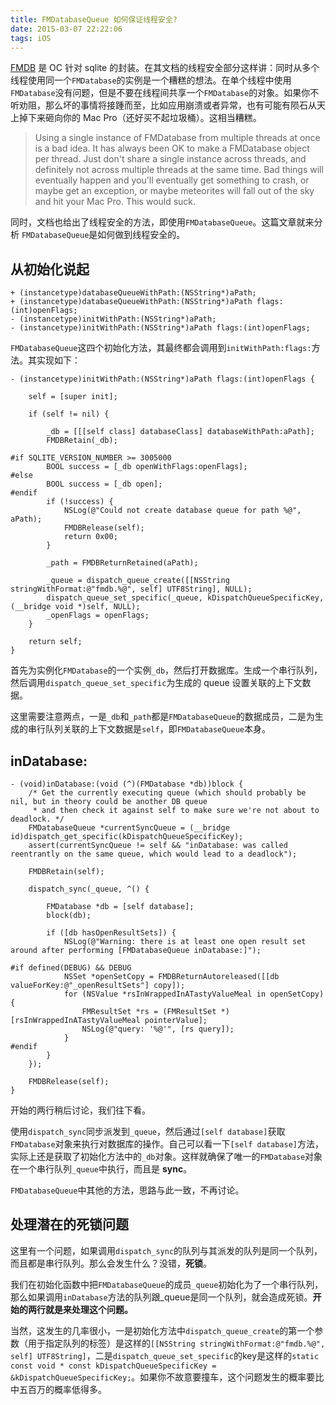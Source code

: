 ```yaml
---
title: FMDatabaseQueue 如何保证线程安全?
date: 2015-03-07 22:22:06
tags: iOS
---
```

[FMDB](https://github.com/ccgus/fmdb) 是 OC 针对 sqlite 的封装。在其文档的线程安全部分这样讲：同时从多个线程使用同一个`FMDatabase`的实例是一个糟糕的想法。在单个线程中使用`FMDatabase`没有问题，但是不要在线程间共享一个`FMDatabase`的对象。如果你不听劝阻，那么坏的事情将接踵而至，比如应用崩溃或者异常，也有可能有陨石从天上掉下来砸向你的 Mac Pro（还好买不起垃圾桶）。这相当糟糕。

> Using a single instance of FMDatabase from multiple threads at once is a bad idea. It has always been OK to make a FMDatabase object per thread. Just don't share a single instance across threads, and definitely not across multiple threads at the same time. Bad things will eventually happen and you'll eventually get something to crash, or maybe get an exception, or maybe meteorites will fall out of the sky and hit your Mac Pro. This would suck.

同时，文档也给出了线程安全的方法，即使用`FMDatabaseQueue`。这篇文章就来分析 `FMDatabaseQueue`是如何做到线程安全的。

<!-- more -->

## 从初始化说起
~~~objc
+ (instancetype)databaseQueueWithPath:(NSString*)aPath;
+ (instancetype)databaseQueueWithPath:(NSString*)aPath flags:(int)openFlags;
- (instancetype)initWithPath:(NSString*)aPath;
- (instancetype)initWithPath:(NSString*)aPath flags:(int)openFlags;
~~~
`FMDatabaseQueue`这四个初始化方法，其最终都会调用到`initWithPath:flags:`方法。其实现如下：

~~~objc
- (instancetype)initWithPath:(NSString*)aPath flags:(int)openFlags {
    
    self = [super init];
    
    if (self != nil) {
        
        _db = [[[self class] databaseClass] databaseWithPath:aPath];
        FMDBRetain(_db);
        
#if SQLITE_VERSION_NUMBER >= 3005000
        BOOL success = [_db openWithFlags:openFlags];
#else
        BOOL success = [_db open];
#endif
        if (!success) {
            NSLog(@"Could not create database queue for path %@", aPath);
            FMDBRelease(self);
            return 0x00;
        }
        
        _path = FMDBReturnRetained(aPath);
        
        _queue = dispatch_queue_create([[NSString stringWithFormat:@"fmdb.%@", self] UTF8String], NULL);
        dispatch_queue_set_specific(_queue, kDispatchQueueSpecificKey, (__bridge void *)self, NULL);
        _openFlags = openFlags;
    }
    
    return self;
}
~~~
首先为实例化`FMDatabase`的一个实例`_db`，然后打开数据库。生成一个串行队列，然后调用`dispatch_queue_set_specific`为生成的 queue 设置关联的上下文数据。

这里需要注意两点，一是`_db`和`_path`都是`FMDatabaseQueue`的数据成员，二是为生成的串行队列关联的上下文数据是`self`，即`FMDatabaseQueue`本身。

## inDatabase:
~~~objc
- (void)inDatabase:(void (^)(FMDatabase *db))block {
    /* Get the currently executing queue (which should probably be nil, but in theory could be another DB queue
     * and then check it against self to make sure we're not about to deadlock. */
    FMDatabaseQueue *currentSyncQueue = (__bridge id)dispatch_get_specific(kDispatchQueueSpecificKey);
    assert(currentSyncQueue != self && "inDatabase: was called reentrantly on the same queue, which would lead to a deadlock");
    
    FMDBRetain(self);
    
    dispatch_sync(_queue, ^() {
        
        FMDatabase *db = [self database];
        block(db);
        
        if ([db hasOpenResultSets]) {
            NSLog(@"Warning: there is at least one open result set around after performing [FMDatabaseQueue inDatabase:]");
            
#if defined(DEBUG) && DEBUG
            NSSet *openSetCopy = FMDBReturnAutoreleased([[db valueForKey:@"_openResultSets"] copy]);
            for (NSValue *rsInWrappedInATastyValueMeal in openSetCopy) {
                FMResultSet *rs = (FMResultSet *)[rsInWrappedInATastyValueMeal pointerValue];
                NSLog(@"query: '%@'", [rs query]);
            }
#endif
        }
    });
    
    FMDBRelease(self);
}
~~~
开始的两行稍后讨论，我们往下看。

使用`dispatch_sync`同步派发到`_queue`，然后通过`[self database]`获取`FMDatabase`对象来执行对数据库的操作。自己可以看一下`[self database]`方法，实际上还是获取了初始化方法中的`_db`对象。这样就确保了唯一的`FMDatabase`对象在一个串行队列`_queue`中执行，而且是 **sync**。

`FMDatabaseQueue`中其他的方法，思路与此一致，不再讨论。

## 处理潜在的死锁问题
这里有一个问题，如果调用`dispatch_sync`的队列与其派发的队列是同一个队列，而且都是串行队列。那么会发生什么？没错，**死锁**。

我们在初始化函数中把`FMDatabaseQueue`的成员`_queue`初始化为了一个串行队列，那么如果调用`inDatabase`方法的队列跟_queue是同一个队列，就会造成死锁。**开始的两行就是来处理这个问题。**

当然，这发生的几率很小，一是初始化方法中`dispatch_queue_create`的第一个参数（用于指定队列的标签）是这样的`[[NSString stringWithFormat:@"fmdb.%@", self] UTF8String]`，二是`dispatch_queue_set_specific`的key是这样的`static const void * const kDispatchQueueSpecificKey = &kDispatchQueueSpecificKey;`。如果你不故意要撞车，这个问题发生的概率要比中五百万的概率低得多。


















